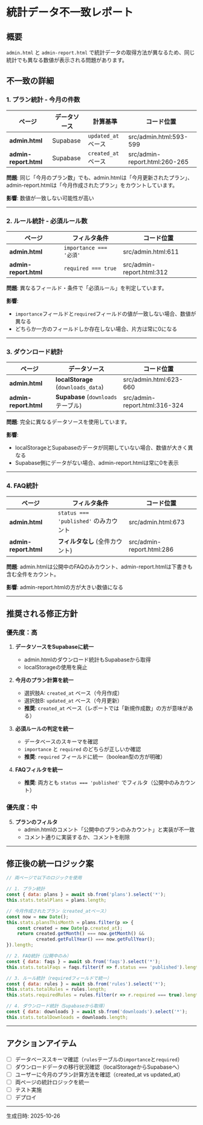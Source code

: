 # 統計データ不一致レポート

## 概要
`admin.html` と `admin-report.html` で統計データの取得方法が異なるため、同じ統計でも異なる数値が表示される問題があります。

## 不一致の詳細

### 1. プラン統計 - 今月の件数

| ページ | データソース | 計算基準 | コード位置 |
|--------|--------------|----------|------------|
| **admin.html** | Supabase | `updated_at` ベース | src/admin.html:593-599 |
| **admin-report.html** | Supabase | `created_at` ベース | src/admin-report.html:260-265 |

**問題**: 同じ「今月のプラン数」でも、admin.htmlは「今月更新されたプラン」、admin-report.htmlは「今月作成されたプラン」をカウントしています。

**影響**: 数値が一致しない可能性が高い

---

### 2. ルール統計 - 必須ルール数

| ページ | フィルタ条件 | コード位置 |
|--------|--------------|------------|
| **admin.html** | `importance === '必須'` | src/admin.html:611 |
| **admin-report.html** | `required === true` | src/admin-report.html:312 |

**問題**: 異なるフィールド・条件で「必須ルール」を判定しています。

**影響**:
- `importance`フィールドと`required`フィールドの値が一致しない場合、数値が異なる
- どちらか一方のフィールドしか存在しない場合、片方は常に0になる

---

### 3. ダウンロード統計

| ページ | データソース | コード位置 |
|--------|--------------|------------|
| **admin.html** | **localStorage** (`downloads_data`) | src/admin.html:623-660 |
| **admin-report.html** | **Supabase** (`downloads` テーブル) | src/admin-report.html:316-324 |

**問題**: 完全に異なるデータソースを使用しています。

**影響**:
- localStorageとSupabaseのデータが同期していない場合、数値が大きく異なる
- Supabase側にデータがない場合、admin-report.htmlは常に0を表示

---

### 4. FAQ統計

| ページ | フィルタ条件 | コード位置 |
|--------|--------------|------------|
| **admin.html** | `status === 'published'` のみカウント | src/admin.html:673 |
| **admin-report.html** | **フィルタなし** (全件カウント) | src/admin-report.html:286 |

**問題**: admin.htmlは公開中のFAQのみカウント、admin-report.htmlは下書きも含む全件をカウント。

**影響**: admin-report.htmlの方が大きい数値になる

---

## 推奨される修正方針

### 優先度：高

1. **データソースをSupabaseに統一**
   - admin.htmlのダウンロード統計もSupabaseから取得
   - localStorageの使用を廃止

2. **今月のプラン計算を統一**
   - 選択肢A: `created_at` ベース（今月作成）
   - 選択肢B: `updated_at` ベース（今月更新）
   - **推奨**: `created_at` ベース（レポートでは「新規作成数」の方が意味がある）

3. **必須ルールの判定を統一**
   - データベースのスキーマを確認
   - `importance` と `required` のどちらが正しいか確認
   - **推奨**: `required` フィールドに統一（boolean型の方が明確）

4. **FAQフィルタを統一**
   - **推奨**: 両方とも `status === 'published'` でフィルタ（公開中のみカウント）

### 優先度：中

5. **プランのフィルタ**
   - admin.htmlのコメント「公開中のプランのみカウント」と実装が不一致
   - コメント通りに実装するか、コメントを削除

---

## 修正後の統一ロジック案

```javascript
// 両ページで以下のロジックを使用

// 1. プラン統計
const { data: plans } = await sb.from('plans').select('*');
this.stats.totalPlans = plans.length;

// 今月作成されたプラン（created_atベース）
const now = new Date();
this.stats.plansThisMonth = plans.filter(p => {
    const created = new Date(p.created_at);
    return created.getMonth() === now.getMonth() &&
           created.getFullYear() === now.getFullYear();
}).length;

// 2. FAQ統計（公開中のみ）
const { data: faqs } = await sb.from('faqs').select('*');
this.stats.totalFaqs = faqs.filter(f => f.status === 'published').length;

// 3. ルール統計（requiredフィールドで統一）
const { data: rules } = await sb.from('rules').select('*');
this.stats.totalRules = rules.length;
this.stats.requiredRules = rules.filter(r => r.required === true).length;

// 4. ダウンロード統計（Supabaseから取得）
const { data: downloads } = await sb.from('downloads').select('*');
this.stats.totalDownloads = downloads.length;
```

---

## アクションアイテム

- [ ] データベーススキーマ確認（`rules`テーブルの`importance`と`required`）
- [ ] ダウンロードデータの移行状況確認（localStorageからSupabaseへ）
- [ ] ユーザーに今月のプラン計算方法を確認（created_at vs updated_at）
- [ ] 両ページの統計ロジックを統一
- [ ] テスト実施
- [ ] デプロイ

---

生成日時: 2025-10-26
